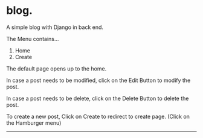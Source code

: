 # blog.
A simple blog with Django in back end.

The Menu contains...
1. Home 
2. Create

The default page opens up to the home.

In case a post needs to be modified, click on the Edit Button to modify the post.


In case a post needs to be delete, click on the Delete Button to delete the post.


To create a new post, Click on Create to redirect to create page. (Click on the Hamburger menu) 
***


